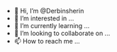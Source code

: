 - 👋 Hi, I’m @Derbinsherin
- 👀 I’m interested in ...
- 🌱 I’m currently learning ...
- 💞️ I’m looking to collaborate on ...
- 📫 How to reach me ...

<!---
Derbinsherin/Derbinsherin is a ✨ special ✨ repository because its `README.md` (this file) appears on your GitHub profile.
You can click the Preview link to take a look at your changes.
--->

